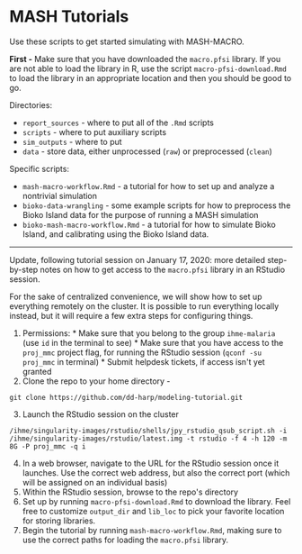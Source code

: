 # MASH Tutorials

Use these scripts to get started simulating with MASH-MACRO.

**First -** Make sure that you have downloaded the `macro.pfsi` library. If you are not able to load the library in R, use the script `macro-pfsi-download.Rmd` to load the library in an appropriate location and then you should be good to go.

Directories:

* `report_sources` - where to put all of the `.Rmd` scripts
* `scripts` - where to put auxiliary scripts
* `sim_outputs` - where to put
* `data` - store data, either unprocessed (`raw`) or preprocessed (`clean`)

Specific scripts:

* `mash-macro-workflow.Rmd` - a tutorial for how to set up and analyze a nontrivial simulation
* `bioko-data-wrangling` - some example scripts for how to preprocess the Bioko Island data for the purpose of running a MASH simulation
* `bioko-mash-macro-workflow.Rmd` - a tutorial for how to simulate Bioko Island, and calibrating using the Bioko Island data.


------

Update, following tutorial session on January 17, 2020: more detailed step-by-step notes on how to get access to the `macro.pfsi` library in an RStudio session.

For the sake of centralized convenience, we will show how to set up everything remotely on the cluster. It is possible to run everything locally instead, but it will require a few extra steps for configuring things.

  1. Permissions:
    * Make sure that you belong to the group `ihme-malaria` (use `id` in the terminal to see)
    * Make sure that you have access to the `proj_mmc` project flag, for running the RStudio session (`qconf -su proj_mmc` in terminal)
    * Submit helpdesk tickets, if access isn't yet granted
  2. Clone the repo to your home directory -

  ```git clone https://github.com/dd-harp/modeling-tutorial.git```

  3. Launch the RStudio session on the cluster

  ``` /ihme/singularity-images/rstudio/shells/jpy_rstudio_qsub_script.sh -i /ihme/singularity-images/rstudio/latest.img -t rstudio -f 4 -h 120 -m 8G -P proj_mmc -q i ```

  4. In a web browser, navigate to the URL for the RStudio session once it launches. Use the correct web address, but also the correct port (which will be assigned on an individual basis)
  5. Within the RStudio session, browse to the repo's directory
  6. Set up by running `macro-pfsi-download.Rmd` to download the library. Feel free to customize `output_dir` and `lib_loc` to pick your favorite location for storing libraries.
  7. Begin the tutorial by running `mash-macro-workflow.Rmd`, making sure to use the correct paths for loading the `macro.pfsi` library.
